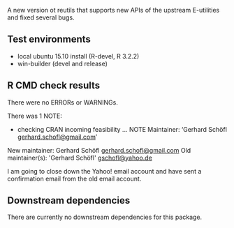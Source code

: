 A new version ot reutils that supports new APIs
of the upstream E-utilities and fixed several bugs.

## Test environments
* local ubuntu 15.10 install (R-devel, R 3.2.2)
* win-builder (devel and release)

## R CMD check results
There were no ERRORs or WARNINGs. 

There was 1 NOTE:
* checking CRAN incoming feasibility ... NOTE
Maintainer: ‘Gerhard Schöfl <gerhard.schofl@gmail.com>’

New maintainer:
  Gerhard Schöfl <gerhard.schofl@gmail.com>
Old maintainer(s):
  'Gerhard Schöfl' <gschofl@yahoo.de>

I am going to close down the Yahoo! email account and have sent a confirmation email 
from the old email account.

## Downstream dependencies
There are currently no downstream dependencies for this package.
